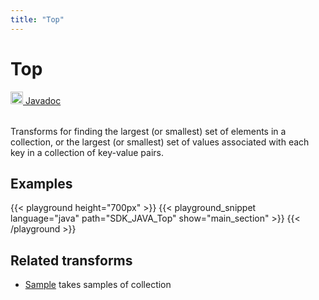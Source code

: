 ```yaml
---
title: "Top"
---
```

<!--
Licensed under the Apache License, Version 2.0 (the "License");
you may not use this file except in compliance with the License.
You may obtain a copy of the License at

http://www.apache.org/licenses/LICENSE-2.0

Unless required by applicable law or agreed to in writing, software
distributed under the License is distributed on an "AS IS" BASIS,
WITHOUT WARRANTIES OR CONDITIONS OF ANY KIND, either express or implied.
See the License for the specific language governing permissions and
limitations under the License.
-->
# Top
<table align="left">
    <a target="_blank" class="button"
        href="https://beam.apache.org/releases/javadoc/current/index.html?org/apache/beam/sdk/transforms/Top.html">
      <img src="/images/logos/sdks/java.png" width="20px" height="20px"
           alt="Javadoc" />
     Javadoc
    </a>
</table>
<br><br>

Transforms for finding the largest (or smallest) set of elements in
a collection, or the largest (or smallest) set of values associated
with each key in a collection of key-value pairs.

## Examples

{{< playground height="700px" >}}
{{< playground_snippet language="java" path="SDK_JAVA_Top" show="main_section" >}}
{{< /playground >}}

## Related transforms
* [Sample](/documentation/transforms/java/aggregation/sample)
  takes samples of collection
